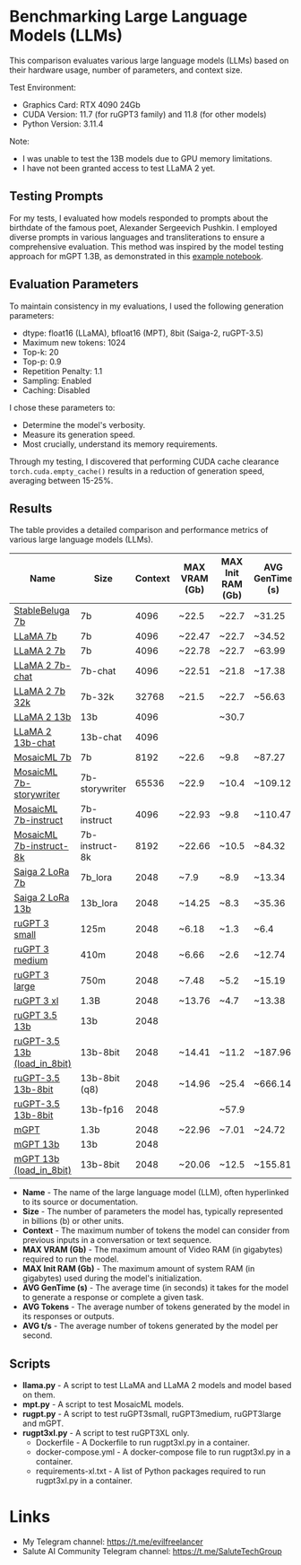 # Benchmarking Large Language Models (LLMs)

This comparison evaluates various large language models (LLMs) based on their hardware usage,
number of parameters, and context size.

Test Environment:

* Graphics Card: RTX 4090 24Gb
* CUDA Version: 11.7 (for ruGPT3 family) and 11.8 (for other models)
* Python Version: 3.11.4

Note:

* I was unable to test the 13B models due to GPU memory limitations.
* I have not been granted access to test LLaMA 2 yet.

## Testing Prompts

For my tests, I evaluated how models responded to prompts about the birthdate of the famous poet, Alexander Sergeevich
Pushkin. I employed diverse prompts in various languages and transliterations to ensure a comprehensive evaluation. This
method was inspired by the model testing approach for mGPT 1.3B, as demonstrated in
this [example notebook](https://github.com/ai-forever/mgpt/blob/main/notebooks/mgpt_huggingface_generation_example.ipynb).

## Evaluation Parameters

To maintain consistency in my evaluations, I used the following generation parameters:

* dtype: float16 (LLaMA), bfloat16 (MPT), 8bit (Saiga-2, ruGPT-3.5)
* Maximum new tokens: 1024
* Top-k: 20
* Top-p: 0.9
* Repetition Penalty: 1.1
* Sampling: Enabled
* Caching: Disabled

I chose these parameters to:

* Determine the model's verbosity.
* Measure its generation speed.
* Most crucially, understand its memory requirements.

Through my testing, I discovered that performing CUDA cache clearance `torch.cuda.empty_cache()` results
in a reduction of generation speed, averaging between 15-25%.

## Results

The table provides a detailed comparison and performance metrics of various large language models (LLMs).

| Name                                                                              | Size           | Context | MAX VRAM (Gb) | MAX Init RAM (Gb) | AVG GenTime (s) | AVG Tokens | AVG t/s |
|-----------------------------------------------------------------------------------|----------------|---------|---------------|-------------------|-----------------|------------|---------|
| [StableBeluga 7b](https://huggingface.co/stabilityai/StableBeluga-7B)             | 7b             | 4096    | ~22.5         | ~22.7             | ~31.25          | ~529.7     | ~16.9   |
| [LLaMA 7b](https://huggingface.co/huggyllama/llama-7b)                            | 7b             | 4096    | ~22.47        | ~22.7             | ~34.52          | ~545.5     | ~15.8   |
| [LLaMA 2 7b](https://huggingface.co/meta-llama/Llama-2-7b-hf)                     | 7b             | 4096    | ~22.78        | ~22.7             | ~63.99          | ~768.6     | ~12.0   | 
| [LLaMA 2 7b-chat](https://huggingface.co/meta-llama/Llama-2-7b-chat-hf)           | 7b-chat        | 4096    | ~22.51        | ~21.8             | ~17.38          | ~356.8     | ~20.5   |
| [LLaMA 2 7b 32k](https://huggingface.co/togethercomputer/LLaMA-2-7B-32K)          | 7b-32k         | 32768   | ~21.5         | ~22.7             | ~56.63          | ~868.5     | ~15.3   | 
| [LLaMA 2 13b](https://huggingface.co/meta-llama/Llama-2-13b-hf)                   | 13b            | 4096    |               | ~30.7             |                 |            |         |
| [LLaMA 2 13b-chat](https://huggingface.co/meta-llama/Llama-2-13b-chat-hf)         | 13b-chat       | 4096    |               |                   |                 |            |         |
| [MosaicML 7b](https://huggingface.co/mosaicml/mpt-7b)                             | 7b             | 8192    | ~22.6         | ~9.8              | ~87.27          | ~1046.2    | ~12.0   |
| [MosaicML 7b-storywriter](https://huggingface.co/mosaicml/mpt-7b-storywriter)     | 7b-storywriter | 65536   | ~22.9         | ~10.4             | ~109.12         | ~1048.2    | ~9.6    |
| [MosaicML 7b-instruct](https://huggingface.co/mosaicml/mpt-7b-instruct)           | 7b-instruct    | 4096    | ~22.93        | ~9.8              | ~110.47         | ~1045.2    | ~9.5    |
| [MosaicML 7b-instruct-8k](https://huggingface.co/mosaicml/mpt-7b-instruct-8k)     | 7b-instruct-8k | 8192    | ~22.66        | ~10.5             | ~84.32          | ~1045.5    | ~12.4   |
| [Saiga 2 LoRa 7b](https://huggingface.co/IlyaGusev/saiga2_7b_lora)                | 7b_lora        | 2048    | ~7.9          | ~8.9              | ~13.34          | ~86.1      | ~6.5    |
| [Saiga 2 LoRa 13b](https://huggingface.co/IlyaGusev/saiga2_13b_lora)              | 13b_lora       | 2048    | ~14.25        | ~8.3              | ~35.36          | ~171.5     | ~4.9    |
| [ruGPT 3 small](https://huggingface.co/ai-forever/rugpt3small_based_on_gpt2)      | 125m           | 2048    | ~6.18         | ~1.3              | ~6.4            | ~1041.8    | ~162.7  |
| [ruGPT 3 medium](https://huggingface.co/ai-forever/rugpt3medium_based_on_gpt2)    | 410m           | 2048    | ~6.66         | ~2.6              | ~12.74          | ~1044.3    | ~82.0   |
| [ruGPT 3 large](https://huggingface.co/ai-forever/rugpt3large_based_on_gpt2)      | 750m           | 2048    | ~7.48         | ~5.2              | ~15.19          | ~1045.5    | ~68.8   |
| [ruGPT 3 xl](https://huggingface.co/ai-forever/rugpt3xl)                          | 1.3B           | 2048    | ~13.76        | ~4.7              | ~13.38          | ~567.1     | ~42.4   |
| [ruGPT 3.5 13b](https://huggingface.co/ai-forever/ruGPT-3.5-13B)                  | 13b            | 2048    |               |                   |                 |            |         |
| [ruGPT-3.5 13b (load_in_8bit)](https://huggingface.co/pe4enov/ruGPT-3.5-13B-8bit) | 13b-8bit       | 2048    | ~14.41        | ~11.2             | ~187.96         | ~1043.7    | ~5.6    |
| [ruGPT-3.5 13b-8bit](https://huggingface.co/Gaivoronsky/ruGPT-3.5-13B-8bit)       | 13b-8bit (q8)  | 2048    | ~14.96        | ~25.4             | ~666.14         | ~1042.1    | ~1.5    |
| [ruGPT-3.5 13b-8bit](https://huggingface.co/Gaivoronsky/ruGPT-3.5-13B-fp16)       | 13b-fp16       | 2048    |               | ~57.9             |                 |            |         |
| [mGPT](https://huggingface.co/ai-forever/mGPT)                                    | 1.3b           | 2048    | ~22.96        | ~7.01             | ~24.72          | ~1046.8    | ~42.3   |
| [mGPT 13b](https://huggingface.co/ai-forever/mGPT-13B)                            | 13b            | 2048    |               |                   |                 |            |         |
| [mGPT 13b (load_in_8bit)](https://huggingface.co/ai-forever/mGPT-13B)             | 13b-8bit       | 2048    | ~20.06        | ~12.5             | ~155.81         | ~1042.5    | ~6.7    |

* **Name** - The name of the large language model (LLM), often hyperlinked to its source or documentation.
* **Size** - The number of parameters the model has, typically represented in billions (b) or other units.
* **Context** - The maximum number of tokens the model can consider from previous inputs in a conversation or text
  sequence.
* **MAX VRAM (Gb)** - The maximum amount of Video RAM (in gigabytes) required to run the model.
* **MAX Init RAM (Gb)** - The maximum amount of system RAM (in gigabytes) used during the model's initialization.
* **AVG GenTime (s)** - The average time (in seconds) it takes for the model to generate a response or complete a given
  task.
* **AVG Tokens** - The average number of tokens generated by the model in its responses or outputs.
* **AVG t/s** - The average number of tokens generated by the model per second.

## Scripts

* **llama.py** - A script to test LLaMA and LLaMA 2 models and model based on them.
* **mpt.py** - A script to test MosaicML models.
* **rugpt.py** - A script to test ruGPT3small, ruGPT3medium, ruGPT3large and mGPT.
* **rugpt3xl.py** - A script to test ruGPT3XL only.
    * Dockerfile - A Dockerfile to run rugpt3xl.py in a container.
    * docker-compose.yml - A docker-compose file to run rugpt3xl.py in a container.
    * requirements-xl.txt - A list of Python packages required to run rugpt3xl.py in a container.

# Links

* My Telegram channel: https://t.me/evilfreelancer
* Salute AI Community Telegram channel: https://t.me/SaluteTechGroup
